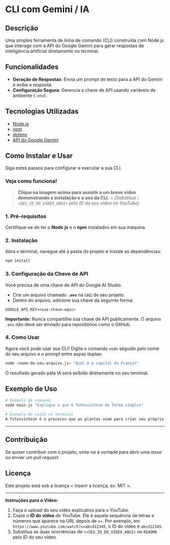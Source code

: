 # CLI com Gemini / IA

## Descrição

Uma simples ferramenta de linha de comando (CLI) construída com Node.js que interage com a API do Google Gemini para gerar respostas de inteligência artificial diretamente no terminal.

## Funcionalidades

- **Geração de Respostas**: Envia um prompt de texto para a API do Gemini e exibe a resposta.
- **Configuração Segura**: Gerencia a chave de API usando variáveis de ambiente (`.env`).

## Tecnologias Utilizadas

- [Node.js](https://nodejs.org/)
- [npm](https://www.npmjs.com/)
- [dotenv](https://www.npmjs.com/package/dotenv)
- [API do Google Gemini](https://ai.google.dev/)

## Como Instalar e Usar

Siga estes passos para configurar e executar a sua CLI.

### Veja como funciona\!

[](https://youtu.be/8PJFyPdj3U8)

> **Clique na imagem acima para assistir a um breve vídeo demonstrando a instalação e o uso da CLI.** > _(Substitua `\<SEU_ID_DO_VIDEO_AQUI>` pelo ID do seu vídeo no YouTube)_

### 1\. Pré-requisitos

Certifique-se de ter o **Node.js** e o **npm** instalados em sua máquina.

### 2\. Instalação

Abra o terminal, navegue até a pasta do projeto e instale as dependências:

```bash
npm install
```

### 3\. Configuração da Chave de API

Você precisa de uma chave de API do Google AI Studio.

- Crie um arquivo chamado **`.env`** na raiz do seu projeto.
- Dentro do arquivo, adicione sua chave da seguinte forma:

<!-- end list -->

```
GOOGLE_API_KEY=<sua-chave-aqui>
```

**Importante:** Nunca compartilhe sua chave de API publicamente. O arquivo `.env` não deve ser enviado para repositórios como o GitHub.

### 4\. Como Usar

Agora você pode usar sua CLI\! Digite o comando `node` seguido pelo nome do seu arquivo e o prompt entre aspas duplas:

```bash
node <nome-do-seu-arquivo.js> "Qual é a capital da França?"
```

O resultado gerado pela IA será exibido diretamente no seu terminal.

## Exemplo de Uso

```bash
# Exemplo de comando
node main.js "Explique o que é fotossíntese de forma simples"

# Exemplo de saída no terminal
A fotossíntese é o processo que as plantas usam para criar seu próprio alimento a partir da luz solar, água e gás carbônico.
```

---

## Contribuição

Se quiser contribuir com o projeto, sinta-se à vontade para abrir uma _issue_ ou enviar um _pull request_.

## Licença

Este projeto está sob a licença \< inserir a licença, ex: MIT \>.

---

**Instruções para o Vídeo:**

1.  Faça o upload do seu vídeo explicativo para o YouTube.
2.  Copie o **ID do vídeo** do YouTube. Ele é aquela sequência de letras e números que aparece na URL depois de `v=`. Por exemplo, em `https://www.youtube.com/watch?v=abcd12345`, o ID do vídeo é `abcd12345`.
3.  Substitua as duas ocorrências de `\<SEU_ID_DO_VIDEO_AQUI>` no `README` pelo ID do seu vídeo.
